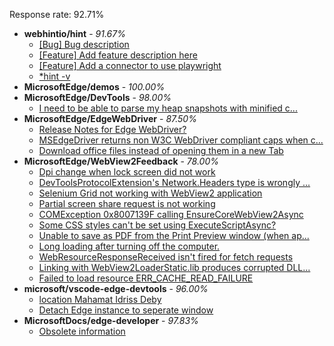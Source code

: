 Response rate: 92.71%

* **webhintio/hint** - _91.67%_
  * [[Bug] Bug description](https://github.com/webhintio/hint/issues/5196)
  * [[Feature] Add feature description here](https://github.com/webhintio/hint/issues/5195)
  * [[Feature] Add a connector to use playwright](https://github.com/webhintio/hint/issues/5183)
  * [*hint -v](https://github.com/webhintio/hint/issues/5174)
* **MicrosoftEdge/demos** - _100.00%_
* **MicrosoftEdge/DevTools** - _98.00%_
  * [I need to be able to parse my heap snapshots with minified c...](https://github.com/MicrosoftEdge/DevTools/issues/61)
* **MicrosoftEdge/EdgeWebDriver** - _87.50%_
  * [Release Notes for Edge WebDriver?](https://github.com/MicrosoftEdge/EdgeWebDriver/issues/24)
  * [MSEdgeDriver returns non W3C WebDriver compliant caps when c...](https://github.com/MicrosoftEdge/EdgeWebDriver/issues/23)
  * [Download office files instead of opening them in a new Tab](https://github.com/MicrosoftEdge/EdgeWebDriver/issues/22)
* **MicrosoftEdge/WebView2Feedback** - _78.00%_
  * [Dpi change when lock screen did not work](https://github.com/MicrosoftEdge/WebView2Feedback/issues/2493)
  * [DevToolsProtocolExtension's Network.Headers type is wrongly ...](https://github.com/MicrosoftEdge/WebView2Feedback/issues/2488)
  * [Selenium Grid not working with WebView2 application](https://github.com/MicrosoftEdge/WebView2Feedback/issues/2470)
  * [Partial screen share request is not working](https://github.com/MicrosoftEdge/WebView2Feedback/issues/2441)
  * [COMException 0x8007139F calling EnsureCoreWebView2Async](https://github.com/MicrosoftEdge/WebView2Feedback/issues/2495)
  * [Some CSS styles can't be set using ExecuteScriptAsync?](https://github.com/MicrosoftEdge/WebView2Feedback/issues/2483)
  * [Unable to save as PDF from the Print Preview window (when ap...](https://github.com/MicrosoftEdge/WebView2Feedback/issues/2479)
  * [Long loading after turning off the computer.](https://github.com/MicrosoftEdge/WebView2Feedback/issues/2475)
  * [WebResourceResponseReceived isn't fired for fetch requests](https://github.com/MicrosoftEdge/WebView2Feedback/issues/2471)
  * [Linking with WebView2LoaderStatic.lib produces corrupted DLL...](https://github.com/MicrosoftEdge/WebView2Feedback/issues/2462)
  * [Failed to load resource ERR_CACHE_READ_FAILURE](https://github.com/MicrosoftEdge/WebView2Feedback/issues/2457)
* **microsoft/vscode-edge-devtools** - _96.00%_
  * [location Mahamat Idriss Deby](https://github.com/microsoft/vscode-edge-devtools/issues/1061)
  * [Detach Edge instance to seperate window](https://github.com/microsoft/vscode-edge-devtools/issues/1060)
* **MicrosoftDocs/edge-developer** - _97.83%_
  * [Obsolete information](https://github.com/MicrosoftDocs/edge-developer/issues/1986)
